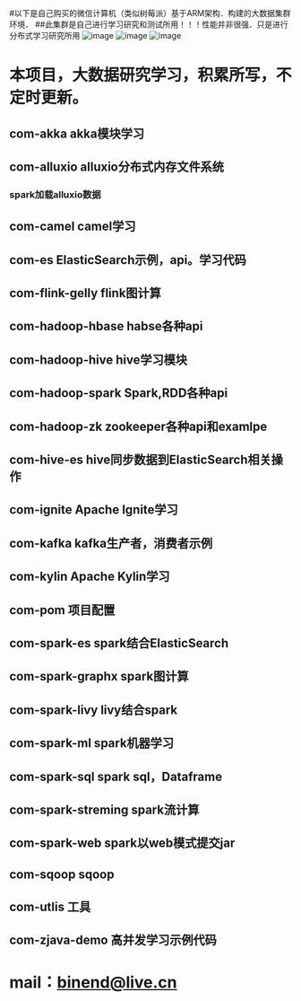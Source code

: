 
#以下是自己购买的微信计算机（类似树莓派）基于ARM架构．构建的大数据集群环境．
##此集群是自己进行学习研究和测试所用！！！性能并非很强．只是进行分布式学习研究所用
![image](https://github.com/titainic/note-image/blob/master/1.jpg)
![image](https://github.com/titainic/note-image/blob/master/2.jpg)
![image](https://github.com/titainic/note-image/blob/master/3.jpg)
# 本项目，大数据研究学习，积累所写，不定时更新。
## com-akka         akka模块学习
## com-alluxio      alluxio分布式内存文件系统
### spark加载alluxio数据
## com-camel        camel学习
## com-es           ElasticSearch示例，api。学习代码
## com-flink-gelly  flink图计算
## com-hadoop-hbase habse各种api
## com-hadoop-hive  hive学习模块
## com-hadoop-spark Spark,RDD各种api
## com-hadoop-zk    zookeeper各种api和examlpe
## com-hive-es      hive同步数据到ElasticSearch相关操作
## com-ignite       Apache Ignite学习
## com-kafka        kafka生产者，消费者示例
## com-kylin        Apache Kylin学习
## com-pom          项目配置
## com-spark-es     spark结合ElasticSearch
## com-spark-graphx spark图计算
## com-spark-livy   livy结合spark
## com-spark-ml     spark机器学习
## com-spark-sql    spark sql，Dataframe
## com-spark-streming   spark流计算
## com-spark-web    spark以web模式提交jar
## com-sqoop        sqoop
## com-utlis        工具
## com-zjava-demo   高并发学习示例代码

# mail：binend@live.cn
